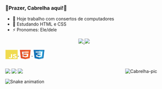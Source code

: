 ### 🐑Prazer, Cabrelha aqui!🐏


- 🔭 Hoje trabalho com consertos de computadores
- 🌱 Estudando HTML e CSS
- ⚡ Pronomes: Ele/dele

<div align="center">
  <a href="https://github.com/cabrelha">
  <img height="165em" src="https://github-readme-stats.vercel.app/api?username=cabrelha&show_icons=true&theme=github_dark&include_all_commits=true&count_private=true"/>
  <img height="165m" src="https://github-readme-stats.vercel.app/api/top-langs/?username=cabrelha&layout=compact&langs_count=7&theme=github_dark"/>
</div>
  <div style="display: inline_block"><br>
  <img align="center" alt="Cabrelha-Js" height="30" width="40" src="https://raw.githubusercontent.com/devicons/devicon/master/icons/javascript/javascript-plain.svg">
  <img align="center" alt="Cabrelha-HTML" height="30" width="40" src="https://raw.githubusercontent.com/devicons/devicon/master/icons/html5/html5-original.svg">
  <img align="center" alt="Cabrelha-CSS" height="30" width="40" src="https://raw.githubusercontent.com/devicons/devicon/master/icons/css3/css3-original.svg">    
</div>
  
  ##
  <div> 
  <a href="https://www.instagram.com/tm_porto/" target="_blank"><img src="https://img.shields.io/badge/-Instagram-%23E4405F?style=for-the-badge&logo=instagram&logoColor=white" target="_blank"></a>
  <a href="https://twitter.com/CabrelhaS2" target="_blank"><img src="https://img.shields.io/badge/Twitter-1DA1F2?style=for-the-badge&logo=twitter&logoColor=white" target="_blank"></a> 
  <a href="https://discordapp.com/users/Cabrelha#6192" target="_blank"><img src="https://img.shields.io/badge/Discord-7289DA?style=for-the-badge&logo=discord&logoColor=white" target="_blank"></a> 
  <img align="right" alt="Cabrelha-pic" height="90" width="120" src="https://cdn.discordapp.com/attachments/840376652739641380/982043117953884221/ezgif.com-gif-maker.gif">
    
![Snake animation](https://github.com/cabrelha/cabrelha/blob/output/github-contribution-grid-snake.svg)
</div>
